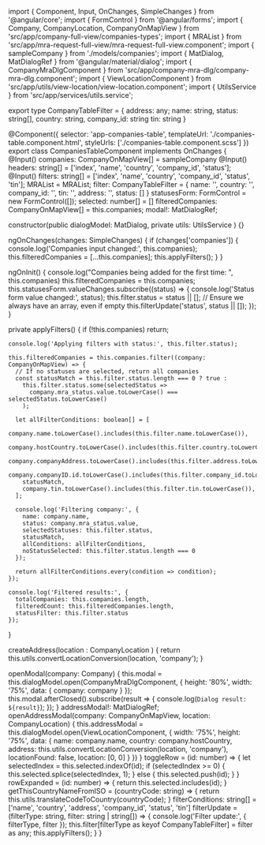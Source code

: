 
import { Component, Input, OnChanges, SimpleChanges } from '@angular/core';
import { FormControl } from '@angular/forms';
import { Company, CompanyLocation, CompanyOnMapView } from 'src/app/company-full-view/companies-types';
import { MRAList } from 'src/app/mra-request-full-view/mra-request-full-view.component';
import { sampleCompany } from './models/companies';
import { MatDialog, MatDialogRef } from '@angular/material/dialog';
import { CompanyMraDlgComponent } from 'src/app/company-mra-dlg/company-mra-dlg.component';
import { ViewLocationComponent } from 'src/app/utils/view-location/view-location.component';
import { UtilsService } from 'src/app/services/utils.service';

export type CompanyTableFilter = {
  address: any;
  name: string,
  status: string[],
  country: string,
  company_id: string
  tin: string
}

@Component({
  selector: 'app-companies-table',
  templateUrl: './companies-table.component.html',
  styleUrls: ['./companies-table.component.scss']
})
export class CompaniesTableComponent implements OnChanges {
  @Input() companies: CompanyOnMapView[] = sampleCompany
  @Input() headers: string[] = ['index', 'name', 'country', 'company_id', 'status'];
  @Input() filters: string[] = ['index', 'name', 'country', 'company_id', 'status', 'tin'];
  MRAList = MRAList;
  filter: CompanyTableFilter = {
    name: '',
    country: '',
    company_id: '',
    tin: '',
    address: '',
    status: []
  }
  statusesForm: FormControl = new FormControl([]);
  selected: number[] = []
  filteredCompanies: CompanyOnMapView[] = this.companies;
  modal!: MatDialogRef<CompanyMraDlgComponent>;

  constructor(public dialogModel: MatDialog,
    private utils: UtilsService
  ) {}

  ngOnChanges(changes: SimpleChanges) {
    if (changes['companies']) {
      console.log('Companies input changed:', this.companies);
      this.filteredCompanies = [...this.companies];
      this.applyFilters();
    }
  }

  ngOnInit() {
    console.log("Companies being added for the first time: ", this.companies)
    this.filteredCompanies = this.companies;
    this.statusesForm.valueChanges.subscribe((status) => {
      console.log('Status form value changed:', status);
      this.filter.status = status || []; // Ensure we always have an array, even if empty
      this.filterUpdate('status', status || []);
    });
  }

  private applyFilters() {
    if (!this.companies) return;
    
    console.log('Applying filters with status:', this.filter.status);
    
    this.filteredCompanies = this.companies.filter((company: CompanyOnMapView) => {
      // If no statuses are selected, return all companies
      const statusMatch = this.filter.status.length === 0 ? true :
        this.filter.status.some(selectedStatus => 
          company.mra_status.value.toLowerCase() === selectedStatus.toLowerCase()
        );
      
      let allFilterConditions: boolean[] = [
        company.name.toLowerCase().includes(this.filter.name.toLowerCase()),
        company.hostCountry.toLowerCase().includes(this.filter.country.toLowerCase()),
        company.companyAddress.toLowerCase().includes(this.filter.address.toLowerCase()),
        company.companyID.id.toLowerCase().includes(this.filter.company_id.toLowerCase()),
        statusMatch,
        company.tin.toLowerCase().includes(this.filter.tin.toLowerCase()),
      ];
      
      console.log('Filtering company:', {
        name: company.name,
        status: company.mra_status.value,
        selectedStatuses: this.filter.status,
        statusMatch,
        allConditions: allFilterConditions,
        noStatusSelected: this.filter.status.length === 0
      });
      
      return allFilterConditions.every(condition => condition);
    });

    console.log('Filtered results:', {
      totalCompanies: this.companies.length,
      filteredCount: this.filteredCompanies.length,
      statusFilter: this.filter.status
    });
  }

  createAddress(location : CompanyLocation ) {
    return this.utils.convertLocationConversion(location, 'company');
  }

  openModal(company: Company) {
    this.modal = this.dialogModel.open(CompanyMraDlgComponent, {
      height: '80%',
      width: '75%',
      data: { company: company }
    });
    this.modal.afterClosed().subscribe(result => {
      console.log(`Dialog result: ${result}`);
    });
  }
  addressModal!: MatDialogRef<ViewLocationComponent>;
  openAddressModal(company: CompanyOnMapView, location: CompanyLocation) {
    this.addressModal = this.dialogModel.open(ViewLocationComponent, {
      width: '75%',
      height: '75%',
      data: {
        name: company.name,
        country: company.hostCountry,
        address: this.utils.convertLocationConversion(location, 'company'),
        locationFound: false,
        location: [0, 0]
      }
    })
  }
  toggleRow = (id: number) => {
    let selectedIndex = this.selected.indexOf(id);
    if (selectedIndex >= 0) {
      this.selected.splice(selectedIndex, 1);
    }
    else {
      this.selected.push(id);
    }
  }
  rowExpanded = (id: number) => {
    return this.selected.includes(id);
  }
  getThisCountryNameFromISO = (countryCode: string) => {
    return this.utils.translateCodeToCountry(countryCode);
  }
  filterConditions: string[] = ['name', 'country', 'address', 'company_id', 'status', 'tin']
  filterUpdate = (filterType: string, filter: string | string[]) => {
    console.log('Filter update:', { filterType, filter });
    this.filter[filterType as keyof CompanyTableFilter] = filter as any;
    this.applyFilters();
  }
}
